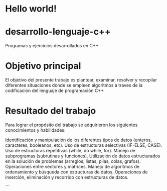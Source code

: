 <!DOCTYPE html>
<html>
    <head>
        <mate charest="utf-8" />
        <title>Hello world!</title>
    </head>
    <body>
        
<h1>Hello world!</h1>

# desarrollo-lenguaje-c++
Programas y ejercicios desarrollados en C++

# Objetivo principal
El objetivo del presente trabajo es plantear, examinar, resolver y recopilar diferentes situaciones donde se empleen
algoritmos a traves de la codificación del lenguaje de programación C++

# Resultado del trabajo 
Para lograr el propósito del trabajo se adquirieron los siguientes conocimientos y habilidades:

Identificación y manipulación de los diferentes tipos de datos (enteros, caracteres, booleanos, etc).
Uso de estructuras selectivas (IF-ELSE, CASE).
Uso de estructuras repetitivas (while, do  while, for).
Manejo de subprogramas (subrutinas y funciones).
Utilización de datos estructurados en la solución de problemas (arreglos, listas, pilas, colas, grafos).
Operaciones entre vectores y matrices.
Manejo de algoritmos de ordenamiento y búsqueda con estructuras de datos.
Operaciones de inserción, eliminación y recorrido con estructuras de datos.

   
   
 
      
 </body>
</html>
```



